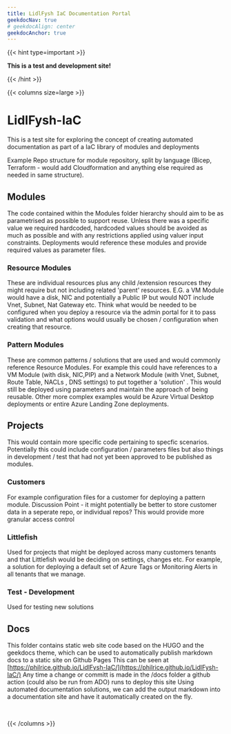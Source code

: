 ```yaml
---
title: LidlFysh IaC Documentation Portal
geekdocNav: true
# geekdocAlign: center
geekdocAnchor: true
---
```


{{< hint type=important >}}

**This is a test and development site!** 

{{< /hint >}}

{{< columns size=large >}}

# LidlFysh-IaC

This is a test site for exploring the concept of creating automated documentation as part of a IaC library of modules and deployments

Example Repo structure for module repository, split by language (Bicep, Terraform - would add Cloudformation and anything else required as needed in same structure).

## Modules
The code contained within the Modules folder hierarchy should aim to be as parametrised as possible to support reuse. Unless there was a specific value we required hardcoded, hardcoded values should be avoided as much as possible and with any restrictions applied using valuer input constraints. Deployments would reference these modules and provide required values as parameter files.

### Resource Modules 
These are individual resources plus any child /extension resources they might require but not including related 'parent' resources. E.G. a VM Module would have a disk, NIC and potentially a Public IP but would NOT include Vnet, Subnet, Nat Gateway etc. Think what would be needed to be configured when you deploy a resource via the admin portal for it to pass validation and what options would usually be chosen / configuration when creating that resource.

### Pattern Modules 
These are common patterns / solutions that are used and would commonly reference Resource Modules. For example this could  have references to a VM Module (with disk, NIC,PIP) and a Network Module (with Vnet, Subnet, Route Table, NACLs , DNS settings) to put together a 'solution' . This would still be deployed using parameters and maintain the approach of being reusable.
Other more complex examples would be Azure Virtual Desktop deployments or entire Azure Landing Zone deployments.

## Projects
This would contain more specific code pertaining to specfic scenarios. Potentially this could include configuration / parameters files but also things in development / test that had not yet been approved to be published as modules.

### Customers
For example configuration files for a customer for deploying a pattern module.
Discussion Point - it might potentially be better to store customer data in a seperate repo, or individual repos? This would provide more granular access control

### Littlefish 
Used for projects that might be deployed across many customers tenants and that Littlefish would be deciding on settings, changes etc. For example, a solution for deploying a default set of Azure Tags or Monitoring Alerts in all tenants that we manage.

### Test - Development
Used for testing new solutions

## Docs
This folder contains static web site code based on the HUGO and the geekdocs theme, which can be used to automatically publish markdown docs to a static site on Github Pages
This can be seen at [https://philrice.github.io/LidlFysh-IaC/](https://philrice.github.io/LidlFysh-IaC/)
Any time a change or committ is made in the /docs folder a github action (could also be run from ADO) runs to deploy this site
Using automated documentation solutions, we can add the output markdown into a documentation site and have it automatically created on the fly.




<br>

{{< /columns >}}
